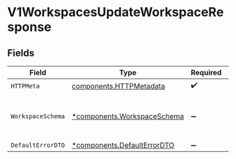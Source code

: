 # V1WorkspacesUpdateWorkspaceResponse


## Fields

| Field                                                                     | Type                                                                      | Required                                                                  | Description                                                               |
| ------------------------------------------------------------------------- | ------------------------------------------------------------------------- | ------------------------------------------------------------------------- | ------------------------------------------------------------------------- |
| `HTTPMeta`                                                                | [components.HTTPMetadata](../../models/components/httpmetadata.md)        | :heavy_check_mark:                                                        | N/A                                                                       |
| `WorkspaceSchema`                                                         | [*components.WorkspaceSchema](../../models/components/workspaceschema.md) | :heavy_minus_sign:                                                        | The Workspace has been successfully updated                               |
| `DefaultErrorDTO`                                                         | [*components.DefaultErrorDTO](../../models/components/defaulterrordto.md) | :heavy_minus_sign:                                                        | N/A                                                                       |